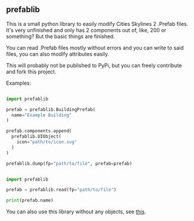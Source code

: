 ## prefablib

This is a small python library to easily modify Cities Skylines 2 .Prefab files.
It's very unfinished and only has 2 components out of, like, 200 or something? But the basic things are finished.

You can read .Prefab files mostly without errors and you can write to said files, you can also modify attributes easily.

This will probably not be published to PyPi, but you can freely contribute and fork this project.

Examples:

```python

import prefablib

prefab = prefablib.BuildingPrefab(
  name="Example Building"
)

prefab.components.append(
  prefablib.UIObject(
    icon="path/to/icon.svg"
  )
)

prefablib.dump(fp="path/to/file", prefab=prefab)

```

```python

import prefablib

prefab = prefablib.read(fp="path/to/file")

print(prefab.name)

```

You can also use this library without any objects, see [this](example3.py).
